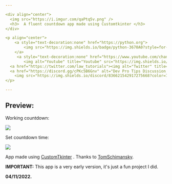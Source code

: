 ```yaml
---

<div align="center">
  <img src="https://i.imgur.com/qaPtq5v.png" />
  <h3>  A fluent countdown app made using Customtkinter </h3>
</div>

<p align="center">
    <a style="text-decoration:none" href="https://python.org">
        <img src="https://img.shields.io/badge/python-3670A0?style=for-the-badge&logo=python&logoColor=ffdd54" alt="Python" />
    </a>
     <a style="text-decoration:none" href="https://www.youtube.com/channel/UCbfGHhyeHpKXF5rl1cRfvbg">
        <img alt="Youtube" title="Youtube" src="https://img.shields.io/badge/-YouTube-red?style=for-the-badge&logo=youtube&logoColor=white"/></a>
  <a href="https://twitter.com/law_tutorials"><img alt="Twitter" title="Twitter" src="https://img.shields.io/badge/-Twitter-1DA1F2?style=for-the-badge&logo=twitter&logoColor=white"/></a>
  <a href="https://discord.gg/cPKc5B6Gnv" alt="Dev Pro Tips Discussion & Support Server">
    <img src="https://img.shields.io/discord/836621542917275668?color=7289DA&labelColor=4a64bd&logo=discord&logoColor=white&style=for-the-badge"/></a>
</p>

---
```


## Preview:

<p> Working countdown: </p>
<img src="https://i.imgur.com/A3iPKpo.png" />

<p> Set countdown time: </p>
<img src="https://i.imgur.com/EPMcLLb.png" />

App made using [CustomTkinter](https://github.com/TomSchimansky/CustomTkinter "CustomTkinter") .
Thanks to [TomSchimansky](https://github.com/TomSchimansky/ "TomSchimansky").

**IMPORTANT:** This app is a very early version, it's just a fun project I did.


**04/11/2022.**

